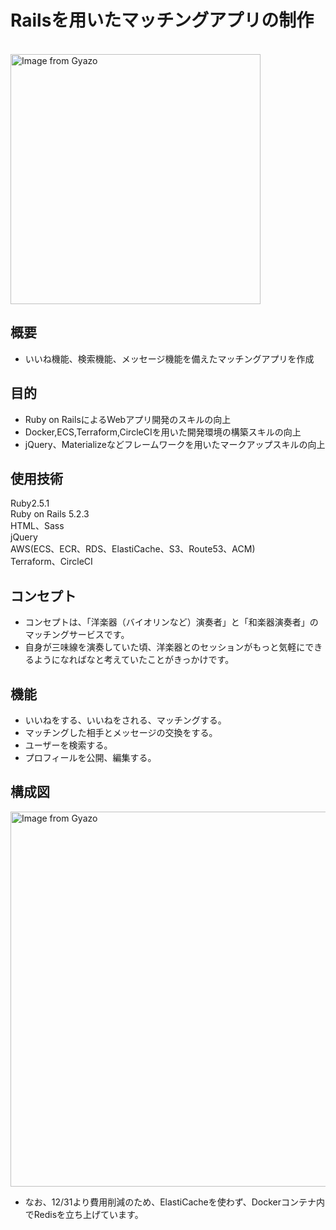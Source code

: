 # Railsを用いたマッチングアプリの制作
</br>
<a href="https://gyazo.com/7e071924eb181df9d0cd69c7d32931d0"><img src="https://i.gyazo.com/7e071924eb181df9d0cd69c7d32931d0.png" alt="Image from Gyazo" width="400"/></a>
</br>  

## 概要

- いいね機能、検索機能、メッセージ機能を備えたマッチングアプリを作成

## 目的

- Ruby on RailsによるWebアプリ開発のスキルの向上
- Docker,ECS,Terraform,CircleCIを用いた開発環境の構築スキルの向上
- jQuery、Materializeなどフレームワークを用いたマークアップスキルの向上

## 使用技術

Ruby2.5.1  
Ruby on Rails 5.2.3    
HTML、Sass  
jQuery  
AWS(ECS、ECR、RDS、ElastiCache、S3、Route53、ACM)  
Terraform、CircleCI


## コンセプト

- コンセプトは、「洋楽器（バイオリンなど）演奏者」と「和楽器演奏者」のマッチングサービスです。
- 自身が三味線を演奏していた頃、洋楽器とのセッションがもっと気軽にできるようになればなと考えていたことがきっかけです。

## 機能

- いいねをする、いいねをされる、マッチングする。
- マッチングした相手とメッセージの交換をする。
- ユーザーを検索する。
- プロフィールを公開、編集する。

## 構成図
<a href="https://gyazo.com/f1300906f3c21b86d1c6387543037d3c"><img src="https://i.gyazo.com/f1300906f3c21b86d1c6387543037d3c.png" alt="Image from Gyazo" width="600"/></a>
</br>
- なお、12/31より費用削減のため、ElastiCacheを使わず、Dockerコンテナ内でRedisを立ち上げています。
